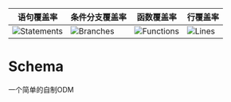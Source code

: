 | 语句覆盖率 | 条件分支覆盖率 | 函数覆盖率 | 行覆盖率 |
| -----------|----------|-----------|-------|
| ![Statements](https://img.shields.io/badge/Coverage-98.04%25-brightgreen.svg "Make me better!") | ![Branches](https://img.shields.io/badge/Coverage-87.1%25-yellow.svg "Make me better!") | ![Functions](https://img.shields.io/badge/Coverage-96.15%25-brightgreen.svg "Make me better!") | ![Lines](https://img.shields.io/badge/Coverage-97.89%25-brightgreen.svg "Make me better!") |

# Schema
一个简单的自制ODM